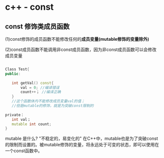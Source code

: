 # c++ - const 


## const 修饰类成员函数

(1)const修饰的成员函数不能修改任何的**成员变量(mutable修饰的变量除外)**

(2)const成员函数不能调用非const成员函数，因为非const成员函数可以会修改成员变量

``` c++

Class Test{
public:
   
   int getVal() const{
       val = 0; //编译错误
       count++； //编译正确
   } 
   //这个函数体内不能修改成员变量val的值；
   //但是mutable的修饰，就是为突破const限制的
   
private：
   int val；  
   mutable int count;
}

```

mutable 是什么?   "不稳定的，易变化的"
在C++中，mutable也是为了突破const的限制而设置的。被mutable修饰的变量，将永远处于可变的状态，即可以使用在一个const函数中。

